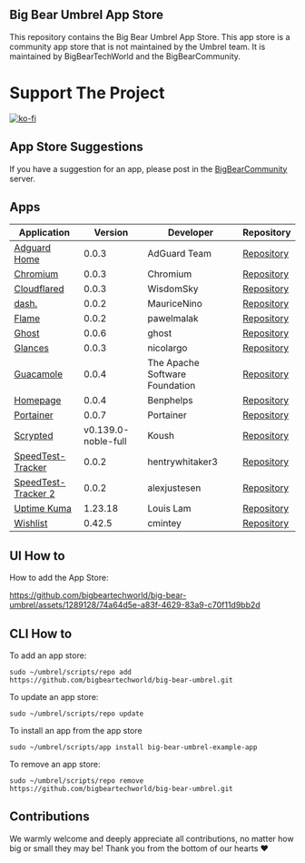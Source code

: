 ## Big Bear Umbrel App Store

This repository contains the Big Bear Umbrel App Store. This app store is a community app store that is not maintained by the Umbrel team. It is maintained by BigBearTechWorld and the BigBearCommunity.

# Support The Project

[![ko-fi](https://ko-fi.com/img/githubbutton_sm.svg)](https://ko-fi.com/E1E5NDK3I)

## App Store Suggestions

If you have a suggestion for an app, please post in the [BigBearCommunity](https://community.bigbeartechworld.com) server.

## Apps

| Application | Version | Developer | Repository |
| --- | --- | --- | --- |
| [Adguard Home](https://adguard.com/en/adguard-home/overview.html) | 0.0.3 | AdGuard Team | [Repository](https://github.com/AdguardTeam/AdguardHome) |
| [Chromium](https://www.chromium.org/chromium-projects/) | 0.0.3 | Chromium | [Repository](https://www.chromium.org/chromium-projects/) |
| [Cloudflared](https://github.com/WisdomSky/CasaOS-Cloudflared) | 0.0.3 | WisdomSky | [Repository](https://github.com/WisdomSky/CasaOS-Cloudflared) |
| [dash.](https://getdashdot.com/) | 0.0.2 | MauriceNino | [Repository](https://github.com/MauriceNino/dashdot) |
| [Flame](https://github.com/pawelmalak/flame) | 0.0.2 | pawelmalak | [Repository](https://github.com/pawelmalak/flame) |
| [Ghost](https://github.com/TryGhost/Ghost) | 0.0.6 | ghost | [Repository](https://github.com/TryGhost/Ghost) |
| [Glances](https://github.com/nicolargo/glances) | 0.0.3 | nicolargo | [Repository](https://github.com/nicolargo/glances) |
| [Guacamole](https://guacamole.apache.org/) | 0.0.4 | The Apache Software Foundation | [Repository](https://github.com/search?utf8=%E2%9C%93&q=repo:apache/guacamole-server+repo:apache/guacamole-client+repo:apache/guacamole-website&type=Repositories) |
| [Homepage](https://github.com/Benphelps/Homepage) | 0.0.4 | Benphelps | [Repository](https://github.com/Benphelps/Homepage) |
| [Portainer](https://www.portainer.io) | 0.0.7 | Portainer | [Repository](https://www.portainer.io/) |
| [Scrypted](https://scrypted.app) | v0.139.0-noble-full | Koush | [Repository](https://github.com/koush/scrypted) |
| [SpeedTest-Tracker](https://github.com/henrywhitaker3/Speedtest-Tracker) | 0.0.2 | hentrywhitaker3 | [Repository](https://github.com/henrywhitaker3/Speedtest-Tracker) |
| [SpeedTest-Tracker 2](https://github.com/alexjustesen/Speedtest-Tracker) | 0.0.2 | alexjustesen | [Repository](https://github.com/alexjustesen/Speedtest-Tracker) |
| [Uptime Kuma](https://uptime.kuma.pet) | 1.23.18 | Louis Lam | [Repository](https://github.com/louislam/uptime-kuma) |
| [Wishlist](https://github.com/cmintey/wishlist) | 0.42.5 | cmintey | [Repository](https://github.com/cmintey/wishlist) |


## UI How to

How to add the App Store:

https://github.com/bigbeartechworld/big-bear-umbrel/assets/1289128/74a64d5e-a83f-4629-83a9-c70f11d9bb2d

## CLI How to

To add an app store:

```
sudo ~/umbrel/scripts/repo add https://github.com/bigbeartechworld/big-bear-umbrel.git
```

To update an app store:

```
sudo ~/umbrel/scripts/repo update
```

To install an app from the app store

```
sudo ~/umbrel/scripts/app install big-bear-umbrel-example-app
```

To remove an app store:

```
sudo ~/umbrel/scripts/repo remove https://github.com/bigbeartechworld/big-bear-umbrel.git
```

## Contributions

We warmly welcome and deeply appreciate all contributions, no matter how big or small they may be! Thank you from the bottom of our hearts ❤️
